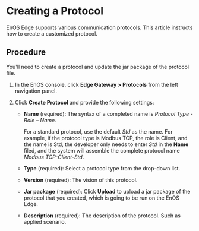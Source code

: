 # Creating a Protocol

EnOS Edge supports various communication protocols. This article instructs how to create a customized protocol.

## Procedure

You'll need to create a protocol and update the jar package of the protocol file.

1. In the EnOS console, click **Edge Gateway > Protocols** from the left navigation panel.

2. Click **Create Protocol** and provide the following settings:

   - **Name** (required): The syntax of a completed name is _Protocol Type - Role – Name_.

     For a standard protocol, use the default _Std_ as the name. For example, if the protocol type is Modbus TCP, the role is Client, and the name is Std, the developer only needs to enter _Std_ in the **Name** filed, and the system will assemble the complete protocol name _Modbus TCP-Client-Std_.

   - **Type** (required): Select a protocol type from the drop-down list.

   - **Version** (required): The vision of this protocol.

   - **Jar package** (required): Click **Upload** to upload a jar package of the protocol that you created, which is going to be run on the EnOS Edge.

   - **Description** (required): The description of the protocol. Such as applied scenario.

